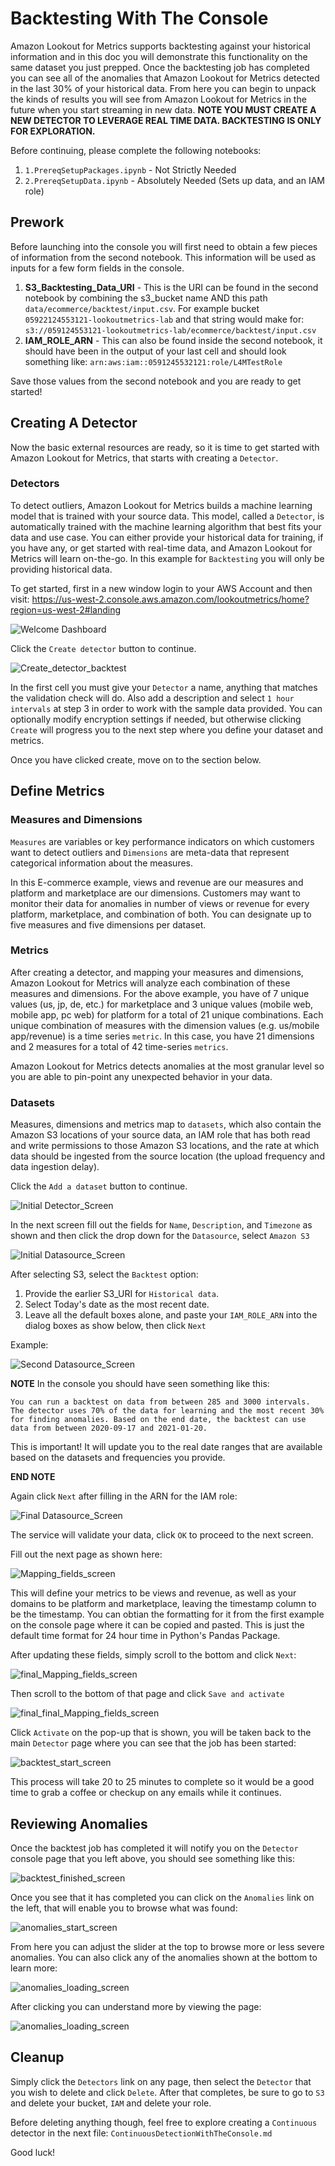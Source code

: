 # Backtesting With The Console

Amazon Lookout for Metrics supports backtesting against your historical information and in this doc you will demonstrate this functionality on the same dataset you just prepped. Once the backtesting job has completed you can see all of the anomalies that Amazon Lookout for Metrics detected in the last 30% of your historical data. From here you can begin to unpack the kinds of results you will see from Amazon Lookout for Metrics in the future when you start streaming in new data. **NOTE YOU MUST CREATE A NEW DETECTOR TO LEVERAGE REAL TIME DATA. BACKTESTING IS ONLY FOR EXPLORATION.**

Before continuing, please complete the following notebooks:

1. `1.PrereqSetupPackages.ipynb` - Not Strictly Needed
1. `2.PrereqSetupData.ipynb` - Absolutely Needed (Sets up data, and an IAM role)

## Prework 

Before launching into the console you will first need to obtain a few pieces of information from the second notebook. This information will be used as inputs for a few form fields in the console.

1. **S3_Backtesting_Data_URI** - This is the URI can be found in the second notebook by combining the s3_bucket name AND this path `data/ecommerce/backtest/input.csv`. For example bucket `05922124553121-lookoutmetrics-lab` and that string would make for: `s3://059124553121-lookoutmetrics-lab/ecommerce/backtest/input.csv`
1. **IAM_ROLE_ARN** - This can also be found inside the second notebook, it should have been in the output of your last cell and should look something like: `arn:aws:iam::0591245532121:role/L4MTestRole`

Save those values from the second notebook and you are ready to get started!

## Creating A Detector

Now the basic external resources are ready, so it is time to get started with Amazon Lookout for Metrics, that starts with creating a `Detector`.

### Detectors

To detect outliers, Amazon Lookout for Metrics builds a machine learning model that is trained with your source data. This model, called a `Detector`, is automatically trained with the machine learning algorithm that best fits your data and use case. You can either provide your historical data for training, if you have any, or get started with real-time data, and Amazon Lookout for Metrics will learn on-the-go. In this example for `Backtesting` you will only be providing historical data.

To get started, first in a new window login to your AWS Account and then visit: https://us-west-2.console.aws.amazon.com/lookoutmetrics/home?region=us-west-2#landing

![Welcome Dashboard](static/imgs/backtest/img1.png)

Click the `Create detector` button to continue.

![Create_detector_backtest](static/imgs/backtest/img2.png)

In the first cell you must give your `Detector` a name, anything that matches the validation check will do. Also add a description and select `1 hour intervals` at step 3 in order to work with the sample data provided. You can optionally modify encryption settings if needed, but otherwise clicking `Create` will progress you to the next step where you define your dataset and metrics.

Once you have clicked create, move on to the section below.

## Define Metrics

### Measures and Dimensions

`Measures` are variables or key performance indicators on which customers want to detect outliers and `Dimensions` are meta-data that represent categorical information about the measures. 

In this E-commerce example, views and revenue are our measures and platform and marketplace are our dimensions. Customers may want to monitor their data for anomalies in number of views or revenue for every platform, marketplace, and combination of both. You can designate up to five measures and five dimensions per dataset.

### Metrics 


After creating a detector, and mapping your measures and dimensions, Amazon Lookout for Metrics will analyze each combination of these measures and dimensions. For the above example, you have of 7 unique values (us, jp, de, etc.) for marketplace and 3 unique values (mobile web, mobile app, pc web) for platform for a total of 21 unique combinations. Each unique combination of measures with the dimension values (e.g. us/mobile app/revenue) is a time series `metric`. In this case, you have 21 dimensions and 2 measures for a total of 42 time-series `metrics`. 

Amazon Lookout for Metrics detects anomalies at the most granular level so you are able to pin-point any unexpected behavior in your data.

### Datasets

Measures, dimensions and metrics map to `datasets`, which also contain the Amazon S3 locations of your source data, an IAM role that has both read and write permissions to those Amazon S3 locations, and the rate at which data should be ingested from the source location (the upload frequency and data ingestion delay).

Click the `Add a dataset` button to continue.

![Initial Detector_Screen](static/imgs/backtest/img3.png)


In the next screen fill out the fields for `Name`, `Description`, and `Timezone` as shown and then click the drop down for the `Datasource`, select `Amazon S3`

![Initial Datasource_Screen](static/imgs/backtest/img4.png)


After selecting S3, select the `Backtest` option:

1. Provide the earlier S3_URI for `Historical data`.
1. Select Today's date as the most recent date.
1. Leave all the default boxes alone, and paste your `IAM_ROLE_ARN` into the dialog boxes as show below, then click `Next`

Example: 

![Second Datasource_Screen](static/imgs/backtest/img5.png)

**NOTE** In the console you should have seen something like this:

```
You can run a backtest on data from between 285 and 3000 intervals. The detector uses 70% of the data for learning and the most recent 30% for finding anomalies. Based on the end date, the backtest can use data from between 2020-09-17 and 2021-01-20.
```

This is important! It will update you to the real date ranges that are available based on the datasets and frequencies you provide.

**END NOTE**

Again click `Next` after filling in the ARN for the IAM role:

![Final Datasource_Screen](static/imgs/backtest/img6.png)

The service will validate your data, click `OK` to proceed to the next screen.

Fill out the next page as shown here: 

![Mapping_fields_screen](static/imgs/backtest/img7.png)

This will define your metrics to be views and revenue, as well as your domains to be platform and marketplace, leaving the timestamp column to be the timestamp. You can obtian the formatting for it from the first example on the console page where it can be copied and pasted. This is just the default time format for 24 hour time in Python's Pandas Package.

After updating these fields, simply scroll to the bottom and click `Next`:

![final_Mapping_fields_screen](static/imgs/backtest/img8.png)

Then scroll to the bottom of that page and click `Save and activate`

![final_final_Mapping_fields_screen](static/imgs/backtest/img9.png)

Click `Activate` on the pop-up that is shown, you will be taken back to the main `Detector` page where you can see that the job has been started:

![backtest_start_screen](static/imgs/backtest/img10.png)

This process will take 20 to 25 minutes to complete so it would be a good time to grab a coffee or checkup on any emails while it continues.

## Reviewing Anomalies

Once the backtest job has completed it will notify you on the `Detector` console page that you left above, you should see something like this:

![backtest_finished_screen](static/imgs/backtest/img11.png)

Once you see that it has completed you can click on the `Anomalies` link on the left, that will enable you to browse what was found:

![anomalies_start_screen](static/imgs/backtest/img12.png)

From here you can adjust the slider at the top to browse more or less severe anomalies. You can also click any of the anomalies shown at the bottom to learn more:

![anomalies_loading_screen](static/imgs/backtest/img13.png)

After clicking you can understand more by viewing the page:

![anomalies_loading_screen](static/imgs/backtest/img14.png)

## Cleanup

Simply click the `Detectors` link on any page, then select the `Detector` that you wish to delete and click `Delete`. After that completes, be sure to go to `S3` and delete your bucket, `IAM` and delete your role. 

Before deleting anything though, feel free to explore creating a `Continuous` detector in the next file: `ContinuousDetectionWithTheConsole.md`

Good luck!